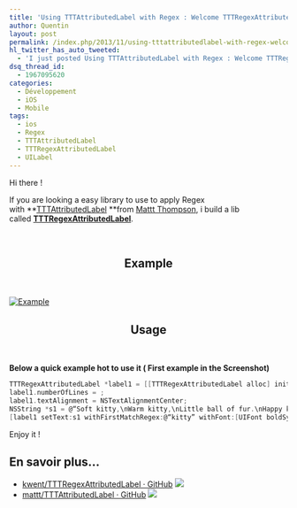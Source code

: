 ```yaml
---
title: 'Using TTTAttributedLabel with Regex : Welcome TTTRegexAttributedLabel'
author: Quentin
layout: post
permalink: /index.php/2013/11/using-tttattributedlabel-with-regex-welcome-tttregexattributedlabel/
hl_twitter_has_auto_tweeted:
  - 'I just posted Using TTTAttributedLabel with Regex : Welcome TTTRegexAttributedLabel, read it here: http://blog.quentinrousseau.fr/?p=662'
dsq_thread_id:
  - 1967095620
categories:
  - Développement
  - iOS
  - Mobile
tags:
  - ios
  - Regex
  - TTTAttributedLabel
  - TTTRegexAttributedLabel
  - UILabel
---
```

Hi there !

If you are looking a easy library to use to apply Regex with **[TTTAttributedLabel][1] **from [Mattt Thompson][2], i build a lib called [**TTTRegexAttributedLabel**][3].

&nbsp;

<h2 style="text-align: center;">
  Example
</h2>

&nbsp;

[<img class="aligncenter size-full wp-image-663" alt="Example" src="http://blog.quentinrousseau.fr/wp-content/uploads/2013/11/screenshot.jpg" />][4] 
&nbsp;

<h2 style="text-align: center;">
  Usage
</h2>

&nbsp;

**Below a quick example hot to use it ( First example in the Screenshot)**

```objective-c
TTTRegexAttributedLabel *label1 = [[TTTRegexAttributedLabel alloc] initWithFrame:CGRectMake(25, 20, self.view.bounds.size.width - 50, 160)];
label1.numberOfLines = ;
label1.textAlignment = NSTextAlignmentCenter;
NSString *s1 = @“Soft kitty,\nWarm kitty,\nLittle ball of fur.\nHappy kitty,\nSleepy kitty,\nPurr, purr, purr.”;
[label1 setText:s1 withFirstMatchRegex:@“kitty” withFont:[UIFont boldSystemFontOfSize:20] withColor:[UIColor redColor]];
```

Enjoy it !

## En savoir plus&#8230;

*   <a href="https://github.com/kwent/TTTRegexAttributedLabel" title="kwent/TTTRegexAttributedLabel · GitHub" rel="nofollow">kwent/TTTRegexAttributedLabel · GitHub</a> ![][5]
*   <a href="https://github.com/mattt/TTTAttributedLabel?source=c" title="mattt/TTTAttributedLabel · GitHub" rel="nofollow">mattt/TTTAttributedLabel · GitHub</a> ![][5]

 [1]: https://github.com/mattt/TTTAttributedLabel
 [2]: http://github.com/mattt
 [3]: https://github.com/kwent/TTTRegexAttributedLabel
 [4]: http://blog.quentinrousseau.fr/wp-content/uploads/2013/11/screenshot.jpg
 [5]: http://blog.quentinrousseau.fr/wp-content/plugins/netblog/images/external-link-ltr-icon.png
